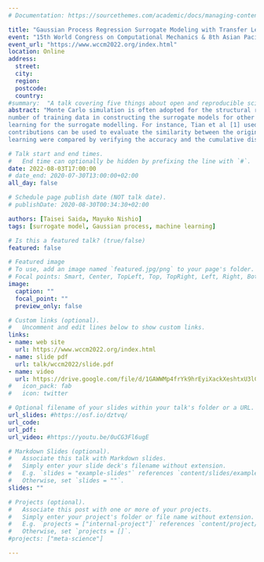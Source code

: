```yaml
---
# Documentation: https://sourcethemes.com/academic/docs/managing-content/

title: "Gaussian Process Regression Surrogate Modeling with Transfer Learning for Low Computational Cost Structural Reliability Analysis"
event: "15th World Congress on Computational Mechanics & 8th Asian Pacific Congress on Computational Mechanics"
event_url: "https://www.wccm2022.org/index.html"
location: Online
address:
  street:
  city:
  region:
  postcode:
  country:
#summary:  "A talk covering five things about open and reproducible science that every early career researcher should know. Practical tools are also covered."
abstract: "Monte Carlo simulation is often adopted for the structural reliability analysis of civil structures that considers the parameter uncertainties, such as uncertainties of structural properties and input loads in the structural analysis. However, as the uncertain parameters become higher dimensional, the number of samples required for probability convergence increases, which increases the computational cost. To reduce the computational cost, the use of surrogate model was shown to be effective in many previous studies. However, most of these models are trained only for the target task. The surrogate model trained for the specific task cannot contribute to the reduction of the
number of training data in constructing the surrogate models for other tasks. In this study, we present a Transfer learned Gaussian Process Regression Surrogate Model (TFGPRSM) for structural reliability analysis. Transfer learning has recently attracted much attention in the field of machine learning, where the knowledge gained from a model built for one task can be used to build a model for another task. There are a few previous studies that use the transfer
learning for the surrogate modelling. For instance, Tian et al [1] used the transfer learning in the deep neural network in the idea of Variable Fidelity Surrogate Model (VFSM). It was shown that the constructed surrogate model could reduce the computational cost of analysing a fine-mesh FE model. In this study, we aim to reduce the computational cost by using the transfer learning to build the surrogate model for the structural analysis in the reliability analysis. Here, the ARD (Automatic Relevance Determination) kernel is used for the Gaussian process regression. By using the ARD, the contribution of each uncertain parameter to the output response can be determined, and those
contributions can be used to evaluate the similarity between the original task and the purpose task in the transfer learning. The TF-GPRSM was evaluated for two verification cases. One is the case for the seismic performance evaluation of a bridge pier structure considering the variation of earthquake load. Here, the TF-GPRSM was applied to the surrogate modelling of the nonlinear time-history analysis of a lumped-mass model of the seismic isolated bridge pier. The inputs of the surrogate model were structural property uncertainties and the outputs were the maximum displacements of the seismic isolation bearing and the pier for the evaluation. A pre-built model with one earthquake load was transfer trained to a surrogate model with another earthquake load. The other case was the live load capacity analysis of a steel plate-girder bridge considering the uncertainties of damage conditions using the FE model. In this surrogate model, the inputs were structural properties including the parameters to represent corrosion damages, and the output was the maximum Mises stress at the steel girders. A surrogate model was built beforehand in the undamaged state, and the information from that model was used to build a surrogate model using transfer learning for the model after damage. In both cases, the models with and without the transfer
learning were compared by verifying the accuracy and the cumulative distributions of the outputs for the structural reliability analysis. As a result, it was shown that the TF-GPRSM could predict the outputs with higher accuracies, and the number of training data required to obtain the same regression accuracies could be significantly reduced."

# Talk start and end times.
#   End time can optionally be hidden by prefixing the line with `#`.
date: 2022-08-03T17:00:00
# date_end: 2020-07-30T13:00:00+02:00
all_day: false

# Schedule page publish date (NOT talk date).
# publishDate: 2020-08-30T00:34:30+02:00

authors: [Taisei Saida, Mayuko Nishio]
tags: [surrogate model, Gaussian process, machine learning]

# Is this a featured talk? (true/false)
featured: false

# Featured image
# To use, add an image named `featured.jpg/png` to your page's folder. 
# Focal points: Smart, Center, TopLeft, Top, TopRight, Left, Right, BottomLeft, Bottom, BottomRight.
image:
  caption: ""
  focal_point: ""
  preview_only: false

# Custom links (optional).
#   Uncomment and edit lines below to show custom links.
links:
- name: web site
  url: https://www.wccm2022.org/index.html
- name: slide pdf
  url: talk/wccm2022/slide.pdf
- name: video
  url: https://drive.google.com/file/d/1GAWWMp4frYk9hrEyiXackXeshtxU3lCh/view?usp=share_link
#   icon_pack: fab
#   icon: twitter

# Optional filename of your slides within your talk's folder or a URL.
url_slides: #https://osf.io/dztvq/
url_code:
url_pdf:
url_video: #https://youtu.be/0uCG3Fl6ugE

# Markdown Slides (optional).
#   Associate this talk with Markdown slides.
#   Simply enter your slide deck's filename without extension.
#   E.g. `slides = "example-slides"` references `content/slides/example-slides.md`.
#   Otherwise, set `slides = ""`.
slides: ""

# Projects (optional).
#   Associate this post with one or more of your projects.
#   Simply enter your project's folder or file name without extension.
#   E.g. `projects = ["internal-project"]` references `content/project/deep-learning/index.md`.
#   Otherwise, set `projects = []`.
#projects: ["meta-science"]

---
```


